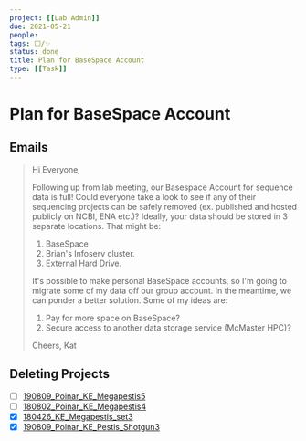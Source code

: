 ```yaml
---
project: [[Lab Admin]]
due: 2021-05-21
people:
tags: ⬜/✨
status: done
title: Plan for BaseSpace Account
type: [[Task]]
---
```


# Plan for BaseSpace Account

## Emails

> Hi Everyone,
> 
> Following up from lab meeting, our Basespace Account for sequence data is full! Could everyone take a look to see if any of their sequencing projects can be safely removed (ex. published and hosted publicly on NCBI, ENA etc.)? Ideally, your data should be stored in 3 separate locations. That might be:
> 1. BaseSpace
> 1. Brian's Infoserv cluster.
> 1. External Hard Drive.
> 
> It's possible to make personal BaseSpace accounts, so I'm going to migrate some of my data off our group account. In the meantime, we can ponder a better solution. Some of my ideas are:
> 
> 1. Pay for more space on BaseSpace?
> 1. Secure access to another data storage service (McMaster HPC)?
> 
> Cheers,
> Kat

## Deleting Projects

- [ ] [190809\_Poinar\_KE\_Megapestis5](https://basespace.illumina.com/projects/140009878 "190809_Poinar_KE_Megapestis5")
- [ ] [180802\_Poinar\_KE\_Megapestis4](https://basespace.illumina.com/projects/89755666 "180802_Poinar_KE_Megapestis4")
- [x] [180426\_KE\_Megapestis\_set3](https://basespace.illumina.com/projects/75450375 "180426_KE_Megapestis_set3")
- [x] [190809\_Poinar\_KE\_Pestis\_Shotgun3](https://basespace.illumina.com/projects/139993863 "190809_Poinar_KE_Pestis_Shotgun3")